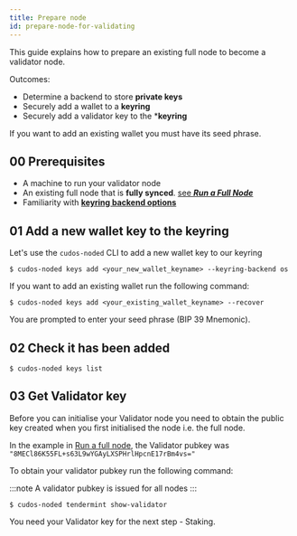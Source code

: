 ```yaml
---
title: Prepare node
id: prepare-node-for-validating
---
```


This guide explains how to prepare an existing full node to become a validator node.

Outcomes:

* Determine a backend to store **private keys**
* Securely add a wallet to a **keyring** 
* Securely add a validator key to the ***keyring**

If you want to add an existing wallet you must have its seed phrase.   

## 00 Prerequisites

* A machine to run your validator node
* An existing full node that is **fully synced**. [see ***Run a Full Node***](run-full-node-redhat-debian)
* Familiarity with [**keyring backend options**](/node/security/key-management) 

## 01 Add a new wallet key to the keyring

Let's use the `cudos-noded` CLI to add a new wallet key to our keyring 

```shell
$ cudos-noded keys add <your_new_wallet_keyname> --keyring-backend os
```

If you want to add an existing wallet run the following command:

```shell
$ cudos-noded keys add <your_existing_wallet_keyname> --recover
```
You are prompted to enter your seed phrase (BIP 39 Mnemonic). 

## 02 Check it has been added

```shell
$ cudos-noded keys list
```

## 03 Get Validator key

Before you can initialise your Validator node you need to obtain the public key created when you first initialised the node i.e. the full node. 

In the example in [Run a full node](/docs/node/run-node/run-full-node-redhat-debian), the Validator pubkey was `"8MECl86K55FL+s63L9wYGAyLXSPHrlHpcnE17rBm4vs="`

To obtain your validator pubkey run the following command:

:::note
A validator pubkey is issued for all nodes
:::

```shell
$ cudos-noded tendermint show-validator
```

You need your Validator key for the next step - Staking.











